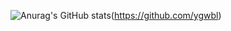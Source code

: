 ![Anurag's GitHub stats](https://github-readme-stats.vercel.app/api?username=ygwbl_icons=true)(https://github.com/ygwbl)
